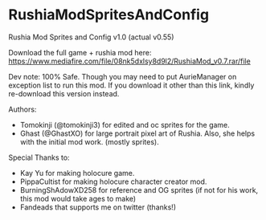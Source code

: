 # RushiaModSpritesAndConfig
 Rushia Mod Sprites and Config v1.0 (actual v0.55)

 Download the full game + rushia mod here:
 https://www.mediafire.com/file/08nk5dxlsy8d9l2/RushiaMod_v0.7.rar/file

 Dev note:
 100% Safe. Though you may need to put AurieManager on exception list to run this mod. If you download it other than this link, kindly re-download this version instead.

 Authors:
 - Tomokinji (@tomokinji3) for edited and oc sprites for the game.
 - Ghast (@GhastXO) for large portrait pixel art of Rushia. Also, she helps with the initial mod work. (mostly sprites).
 
 Special Thanks to:
 - Kay Yu for making holocure game.
 - PippaCultist for making holocure character creator mod.
 - BurningShAdowXD258 for reference and OG sprites (if not for his work, this mod would take ages to make)
 - Fandeads that supports me on twitter (thanks!)

 
